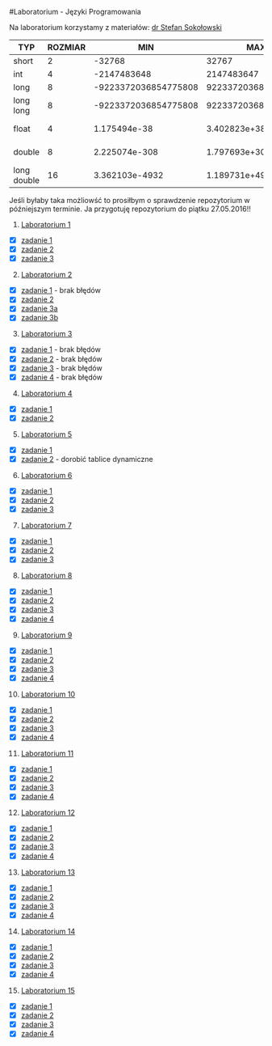 

#Laboratorium - Języki Programowania


Na laboratorium korzystamy z materiałów: [dr Stefan Sokołowski](https://inf.ug.edu.pl/~stefan/Dydaktyka/JezProg/Slajdy/index.html#lab)

|        TYP| ROZMIAR|                  MIN|                  MAX|       ZIARNO|  PRECYZJA|
|-----------|--------|---------------------|---------------------|-------------|----------|
|      short|       2|               -32768|                32767|             |          |
|        int|       4|          -2147483648|           2147483647|             |          |
|       long|       8| -9223372036854775808|  9223372036854775807|             |          |
|  long long|       8| -9223372036854775808|  9223372036854775807|             |          |
|      float|       4|         1.175494e-38|         3.402823e+38| 1.192093e-07|         6|
|     double|       8|        2.225074e-308|        1.797693e+308| 2.220446e-16|        15|
|long double|      16|       3.362103e-4932|       1.189731e+4932| 1.084202e-19|        18|

Jeśli byłaby taka możliowść to prosiłbym o sprawdzenie repozytorium w późniejszym terminie. Ja przygotuję repozytorium do piątku 27.05.2016!!

1. [Laboratorium 1](LAB1) 
  * [x] [zadanie 1](LAB1/zad1.c)
  * [x] [zadanie 2](LAB1/zad2.c)
  * [x] [zadanie 3](LAB1/zad3.c)

2. [Laboratorium 2](LAB2)
  * [x] [zadanie 1](LAB2/zad1.c) - brak błędów
  * [x] [zadanie 2](LAB2/zad2.c)
  * [x] [zadanie 3a](LAB2/zad3a.c)
  * [x] [zadanie 3b](LAB2/zad3b.c)
3. [Laboratorium 3](LAB3)
  * [x] [zadanie 1](LAB3/zad1.c) - brak błędów
  * [x] [zadanie 2](LAB3/zad2.c) - brak błędów
  * [x] [zadanie 3](LAB3/zad3.c) - brak błędów
  * [x] [zadanie 4](LAB3/zad4.c) - brak błędów
4. [Laboratorium 4](LAB4)
  * [x] [zadanie 1](LAB4/zad1.c)
  * [x] [zadanie 2](LAB4/zad2.c)
5. [Laboratorium 5](LAB5)
  * [x] [zadanie 1](LAB5/zad1.c)
  * [x] [zadanie 2](LAB5/zad2.c) - dorobić tablice dynamiczne
6. [Laboratorium 6](LAB6)
  * [x] [zadanie 1](LAB6/zad1.c)
  * [x] [zadanie 2](LAB6/zad2.c)
  * [x] [zadanie 3](LAB6/zad3.c)
7. [Laboratorium 7](LAB7)
  * [x] [zadanie 1](LAB7/zad1.c)
  * [x] [zadanie 2](LAB7/zad2.c)
  * [x] [zadanie 3](LAB7/zad3.c)
8. [Laboratorium 8](LAB8)
  * [x] [zadanie 1](LAB8/zad1.c)
  * [x] [zadanie 2](LAB8/zad2.c)
  * [x] [zadanie 3](LAB8/zad3.c)
  * [x] [zadanie 4](LAB8/zad4.c)
9. [Laboratorium 9](LAB9)
  * [x] [zadanie 1](LAB9/zad1.c)
  * [x] [zadanie 2](LAB9/zad2.c)
  * [x] [zadanie 3](LAB9/zad3.c)
  * [x] [zadanie 4](LAB9/zad4.c)
10. [Laboratorium 10](LAB10)
  * [x] [zadanie 1](LAB10/zad1.c)
  * [x] [zadanie 2](LAB10/zad2.c)
  * [x] [zadanie 3](LAB10/zad3.c)
  * [x] [zadanie 4](LAB10/zad4.c)
11. [Laboratorium 11](Lab11)
  * [x] [zadanie 1](LAB11/zad1.c)
  * [x] [zadanie 2](LAB11/zad2.c)
  * [x] [zadanie 3](LAB11/zad3.c)
  * [x] [zadanie 4](LAB11/zad4.c)
12. [Laboratorium 12](LAB12)
  * [x] [zadanie 1](LAB12/zad1.c)
  * [x] [zadanie 2](LAB12/zad2.c)
  * [x] [zadanie 3](LAB12/zad3.c)
  * [x] [zadanie 4](LAB12/zad4.c)
13. [Laboratorium 13](LAB13)
  * [x] [zadanie 1](LAB13/zad1.c)
  * [x] [zadanie 2](LAB13/zad2.c)
  * [x] [zadanie 3](LAB13/zad3.c)
  * [x] [zadanie 4](LAB13/zad4.c)
14. [Laboratorium 14](LAB14)
  * [x] [zadanie 1](LAB14/zad1.c)
  * [x] [zadanie 2](LAB14/zad2.c)
  * [x] [zadanie 3](LAB14/zad3.c)
  * [x] [zadanie 4](LAB14/zad4.c)
15. [Laboratorium 15](LAB15)
  * [x] [zadanie 1](LAB15/zad1.c)
  * [x] [zadanie 2](LAB15/zad2.c)
  * [x] [zadanie 3](LAB15/zad3.c)
  * [x] [zadanie 4](LAB15/zad4.c)
